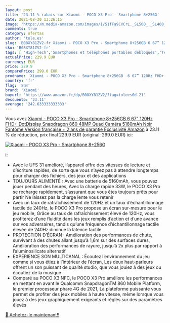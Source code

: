 ```yaml
---
layout: post
title: '23.11 % rabais sur Xiaomi - POCO X3 Pro - Smartphone 8+256G'
date: 2021-08-30 13:26:15
image: 'https://m.media-amazon.com/images/I/51fFa9CVCrL._SL500_._SL400_.jpg'
comments: true
category: ofertas
author: 'tole.es'
slug: 'B08XY81ZV2-fr Xiaomi - POCO X3 Pro - Smartphone 8+256GB 6 67” 120Hz FHD+...'
sku: 'B08XY81ZV2-fr'
tags: [ 'High-Tech','Smartphones et téléphones portables débloqués','Téléphones portables et accessoires','xiaomi', ]
actualPrice: 229.9 EUR
currency: EUR
price: 229.9
comparePrice: 299.0 EUR
prodname: 'Xiaomi - POCO X3 Pro - Smartphone 8+256GB  6 67” 120Hz FHD+ DotDisplay  Snapdragon 860  48MP Quad Caméra  5160mAh  Noir Fantôme  Version française + 2 ans de garantie  Exclusivité Amazon'
country: 'fr'
flag: '🇫🇷'
brand: 'Xiaomi'
buyurl: 'https://www.amazon.fr/dp/B08XY81ZV2/?tag=tolees0d-21'
descuento: '23.11'
average: '242.633333333333'
---
```


Vous avez [Xiaomi - POCO X3 Pro - Smartphone 8+256GB  6 67” 120Hz FHD+ DotDisplay  Snapdragon 860  48MP Quad Caméra  5160mAh  Noir Fantôme  Version française + 2 ans de garantie  Exclusivité Amazon](https://www.amazon.fr/dp/B08XY81ZV2/?tag=tolees0d-21)  à  23.11 % de réduction, prix final  229.9 EUR (original: 299.0 EUR) ici:

[![Xiaomi - POCO X3 Pro - Smartphone 8+256G](https://m.media-amazon.com/images/I/51fFa9CVCrL._SL500_._SL400_.jpg)](https://www.amazon.fr/dp/B08XY81ZV2/?tag=tolees0d-21)

ℹ️:

- Avec le UFS 31 amélioré, l’appareil offre des vitesses de lecture et d’écriture rapides, de sorte que vous n’ayez pas à attendre longtemps pour charger des fichiers, des jeux et des applications
- TOUJOURS ALIMENTÉ : Avec une batterie de 5160mAh, vous pouvez jouer pendant des heures, Avec la charge rapide 33W, le POCO X3 Pro se recharge rapidement, s’assurant que vous êtes toujours prêts pour partir Ne laissez pas la charge lente vous retenir
- Avec un taux de rafraîchissement de 120Hz et un taux d’échantillonnage tactile de 240Hz, le POCO X3 Pro propose un écran sur-mesure pour le jeu mobile, Grâce au taux de rafraîchissement élevé de 120Hz, vous profiterez d’une fluidité dans les jeux remplis d’action et d’une avance sur vos adversaires, tandis qu’une fréquence d’échantillonnage tactile élevée de 240Hz diminue la latence tactile
- PROTECTION D’ÉCRAN : Amélioration des performances de chute, survivant à des chutes allant jusqu’à 1,6m sur des surfaces dures, Amélioration des performances de rayure, jusqu’à 2x plus par rapport à l’aluminosilicate alternatif
- EXPÉRIENCE SON MULTICANAL : Écoutez l’environnement du jeu comme si vous étiez à l’intérieur de l’écran, Les deux haut-parleurs offrent un son puissant de qualité studio, que vous jouiez à des jeux ou écoutiez de la musique
- Comparé au POCO X3 NFC, le POCO X3 Pro améliore les performances en mettant en avant le Qualcomm SnapdragonTM 860 Mobile Platform, le premier processeur phare 4G de 2021, La plateforme puissante vous permet de profiter des jeux mobiles à haute vitesse, même lorsque vous jouez à des jeux graphiquement exigeants et réglés sur des paramètres élevés

[🛒 Achetez-le maintenant!!](https://www.amazon.fr/dp/B08XY81ZV2/?tag=tolees0d-21)
